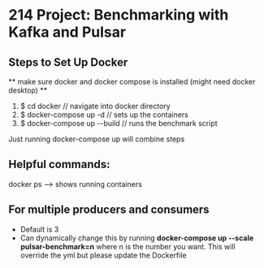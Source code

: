 # 214 Project: Benchmarking with Kafka and Pulsar

## Steps to Set Up Docker
** make sure docker and docker compose is installed (might need docker desktop) **
1. $ cd docker // navigate into docker directory
2. $ docker-compose up -d // sets up the containers
3. $ docker-compose up --build // runs the benchmark script

Just running docker-compose up will combine steps

## Helpful commands:
docker ps --> shows running containers

## For multiple producers and consumers
- Default is 3
- Can dynamically change this by running **docker-compose up --scale pulsar-benchmark=n** where n is the number you want. This will override the yml but please update the Dockerfile
